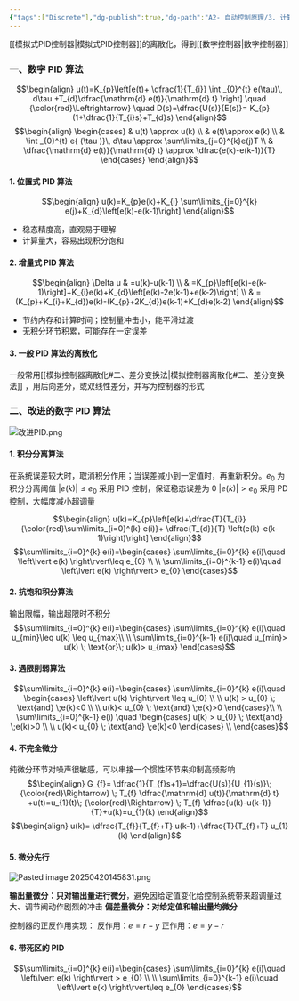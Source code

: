 ```yaml
---
{"tags":["Discrete"],"dg-publish":true,"dg-path":"A2- 自动控制原理/3. 计算机控制系统/3.2 数字 PID 控制器.md","permalink":"/A2- 自动控制原理/3. 计算机控制系统/3.2 数字 PID 控制器/","dgPassFrontmatter":true,"noteIcon":"","created":"2025-03-10T10:07:21.000+08:00","updated":"2025-05-02T16:35:20.778+08:00"}
---
```



[[模拟式PID控制器\|模拟式PID控制器]]的离散化，得到[[数字控制器\|数字控制器]]
### 一、数字 PID 算法
$$\begin{align}
u(t)=K_{p}\left[e(t)+ \dfrac{1}{T_{i}} \int _{0}^{t} e(\tau)\, d\tau +T_{d}\dfrac{\mathrm{d} e(t)}{\mathrm{d} t}  \right] \quad {\color{red}\Leftrightarrow} \quad D(s)=\dfrac{U(s)}{E(s)}= K_{p}(1+\dfrac{1}{T_{i}s}+T_{d}s)
\end{align}$$
$$\begin{align}
\begin{cases}
 & u(t) \approx u(k) \\
 & e(t)\approx e(k) \\
 & \int _{0}^{t} e{ (\tau )}\, d\tau  \approx \sum\limits_{j=0}^{k}e(j)T \\ 
 & \dfrac{\mathrm{d} e(t)}{\mathrm{d} t} \approx \dfrac{e(k)-e(k-1)}{T}
\end{cases}
\end{align}$$

#### 1.  位置式 PID 算法
$$\begin{align}
u(k)=K_{p}e(k)+K_{i} \sum\limits_{j=0}^{k} e(j)+K_{d}\left[e(k)-e(k-1)\right]
\end{align}$$

- 稳态精度高，直观易于理解
- 计算量大，容易出现积分饱和
#### 2. 增量式 PID 算法
$$\begin{align}
\Delta u & =u(k)-u(k-1) \\
 & =K_{p}\left[e(k)-e(k-1)\right]+K_{i}e(k)+K_{d}\left[e(k)-2e(k-1)+e(k-2)\right] \\
 & =(K_{p}+K_{i}+K_{d})e(k)-(K_{p}+2K_{d})e(k-1)+K_{d}e(k-2)
\end{align}$$
- 节约内存和计算时间；控制量冲击小，能平滑过渡
- 无积分环节积累，可能存在一定误差
#### 3. 一般 PID 算法的离散化
一般常用[[模拟控制器离散化#二、差分变换法\|模拟控制器离散化#二、差分变换法]] ，用后向差分，或双线性差分，并写为控制器的形式
### 二、改进的数字 PID 算法
![改进PID.png](/img/user/Functional%20files/Photo%20Resources/%E6%94%B9%E8%BF%9BPID.png)

#### 1.  积分分离算法
在系统误差较大时，取消积分作用；当误差减小到一定值时，再重新积分。$e_{0}$ 为积分分离阈值
$\left\lvert  e(k) \right\rvert\leq e_{0}$ 采用 PID 控制，保证稳态误差为 0
$\left\lvert  e(k) \right\rvert> e_{0}$   采用 PD 控制，大幅度减小超调量

$$\begin{align}
u(k)=K_{p}\left[e(k)+\dfrac{T}{T_{i}} {\color{red}\sum\limits_{i=0}^{k} e(i)}+ \dfrac{T_{d}}{T} \left(e(k)-e(k-1)\right)\right]
\end{align}$$
$$\sum\limits_{i=0}^{k} e(i)=\begin{cases}
\sum\limits_{i=0}^{k} e(i)\quad  \left\lvert  e(k) \right\rvert\leq e_{0} \\ \\
\sum\limits_{i=0}^{k-1} e(i)\quad  \left\lvert  e(k) \right\rvert> e_{0} 
\end{cases}$$
#### 2. 抗饱和积分算法
输出限幅，输出超限时不积分
$$\sum\limits_{i=0}^{k} e(i)=\begin{cases}
\sum\limits_{i=0}^{k} e(i)\quad  u_{min}\leq u(k) \leq u_{max}\\ \\
\sum\limits_{i=0}^{k-1} e(i)\quad  u_{min}> u(k) \; \text{or}\; u(k)> u_{max}
\end{cases}$$
#### 3. 遇限削弱算法
$$\sum\limits_{i=0}^{k} e(i)=\begin{cases}
\sum\limits_{i=0}^{k} e(i)\quad \begin{cases}
\left\lvert  u(k) \right\rvert \leq u_{0} \\ \\
u(k) > u_{0} \; \text{and}  \;e(k)<0  \\ \\
u(k)< u_{0} \; \text{and}  \;e(k)>0 
\end{cases}\\ \\
\sum\limits_{i=0}^{k-1} e(i) \quad \begin{cases}
 u(k) > u_{0} \; \text{and}  \;e(k)>0 \\
 \\
 u(k)< u_{0} \; \text{and}  \;e(k)<0
\end{cases} \\
\end{cases}$$

#### 4. 不完全微分
纯微分环节对噪声很敏感，可以串接一个惯性环节来抑制高频影响
$$\begin{align}
G_{f}= \dfrac{1}{T_{f}s+1}=\dfrac{U(s)}{U_{1}(s)}\; {\color{red}\Rightarrow} \; T_{f} \dfrac{\mathrm{d} u(t)}{\mathrm{d} t} +u(t)=u_{1}(t)\; {\color{red}\Rightarrow} \; T_{f} \dfrac{u(k)-u(k-1)}{T}+u(k)=u_{1}(k)
\end{align}$$
$$\begin{align}
u(k)= \dfrac{T_{f}}{T_{f}+T} u(k-1)+\dfrac{T}{T_{f}+T} u_{1}(k)
\end{align}$$

#### 5. 微分先行
![Pasted image 20250420145831.png](/img/user/Functional%20files/Photo%20Resources/Pasted%20image%2020250420145831.png)

**输出量微分：只对输出量进行微分**，避免因给定值变化给控制系统带来超调量过大、调节阀动作剧烈的冲击
**偏差量微分：对给定值和输出量均微分**

控制器的正反作用实现：
反作用：$e=r-y$
正作用：$e=y-r$
#### 6. 带死区的 PID 
$$\sum\limits_{i=0}^{k} e(i)=\begin{cases}
\sum\limits_{i=0}^{k} e(i)\quad  \left\lvert  e(k) \right\rvert > e_{0} \\ \\
\sum\limits_{i=0}^{k-1} e(i)\quad  \left\lvert  e(k) \right\rvert\leq e_{0} 
\end{cases}$$

